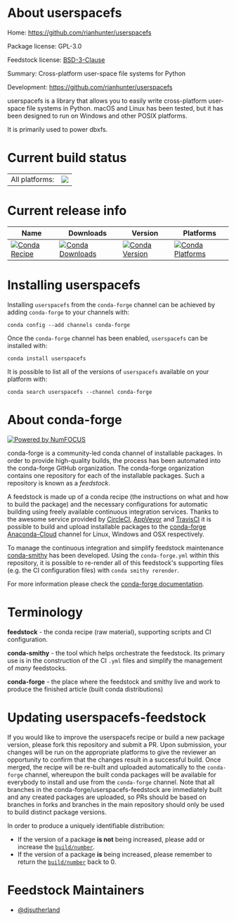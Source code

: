 About userspacefs
=================

Home: https://github.com/rianhunter/userspacefs

Package license: GPL-3.0

Feedstock license: [BSD-3-Clause](https://github.com/conda-forge/userspacefs-feedstock/blob/master/LICENSE.txt)

Summary: Cross-platform user-space file systems for Python

Development: https://github.com/rianhunter/userspacefs

userspacefs is a library that allows you to easily write cross-platform
user-space file systems in Python. macOS and Linux has been tested, but it
has been designed to run on Windows and other POSIX platforms.

It is primarily used to power dbxfs.


Current build status
====================


<table><tr><td>All platforms:</td>
    <td>
      <a href="https://dev.azure.com/conda-forge/feedstock-builds/_build/latest?definitionId=3608&branchName=master">
        <img src="https://dev.azure.com/conda-forge/feedstock-builds/_apis/build/status/userspacefs-feedstock?branchName=master">
      </a>
    </td>
  </tr>
</table>

Current release info
====================

| Name | Downloads | Version | Platforms |
| --- | --- | --- | --- |
| [![Conda Recipe](https://img.shields.io/badge/recipe-userspacefs-green.svg)](https://anaconda.org/conda-forge/userspacefs) | [![Conda Downloads](https://img.shields.io/conda/dn/conda-forge/userspacefs.svg)](https://anaconda.org/conda-forge/userspacefs) | [![Conda Version](https://img.shields.io/conda/vn/conda-forge/userspacefs.svg)](https://anaconda.org/conda-forge/userspacefs) | [![Conda Platforms](https://img.shields.io/conda/pn/conda-forge/userspacefs.svg)](https://anaconda.org/conda-forge/userspacefs) |

Installing userspacefs
======================

Installing `userspacefs` from the `conda-forge` channel can be achieved by adding `conda-forge` to your channels with:

```
conda config --add channels conda-forge
```

Once the `conda-forge` channel has been enabled, `userspacefs` can be installed with:

```
conda install userspacefs
```

It is possible to list all of the versions of `userspacefs` available on your platform with:

```
conda search userspacefs --channel conda-forge
```


About conda-forge
=================

[![Powered by NumFOCUS](https://img.shields.io/badge/powered%20by-NumFOCUS-orange.svg?style=flat&colorA=E1523D&colorB=007D8A)](http://numfocus.org)

conda-forge is a community-led conda channel of installable packages.
In order to provide high-quality builds, the process has been automated into the
conda-forge GitHub organization. The conda-forge organization contains one repository
for each of the installable packages. Such a repository is known as a *feedstock*.

A feedstock is made up of a conda recipe (the instructions on what and how to build
the package) and the necessary configurations for automatic building using freely
available continuous integration services. Thanks to the awesome service provided by
[CircleCI](https://circleci.com/), [AppVeyor](https://www.appveyor.com/)
and [TravisCI](https://travis-ci.com/) it is possible to build and upload installable
packages to the [conda-forge](https://anaconda.org/conda-forge)
[Anaconda-Cloud](https://anaconda.org/) channel for Linux, Windows and OSX respectively.

To manage the continuous integration and simplify feedstock maintenance
[conda-smithy](https://github.com/conda-forge/conda-smithy) has been developed.
Using the ``conda-forge.yml`` within this repository, it is possible to re-render all of
this feedstock's supporting files (e.g. the CI configuration files) with ``conda smithy rerender``.

For more information please check the [conda-forge documentation](https://conda-forge.org/docs/).

Terminology
===========

**feedstock** - the conda recipe (raw material), supporting scripts and CI configuration.

**conda-smithy** - the tool which helps orchestrate the feedstock.
                   Its primary use is in the construction of the CI ``.yml`` files
                   and simplify the management of *many* feedstocks.

**conda-forge** - the place where the feedstock and smithy live and work to
                  produce the finished article (built conda distributions)


Updating userspacefs-feedstock
==============================

If you would like to improve the userspacefs recipe or build a new
package version, please fork this repository and submit a PR. Upon submission,
your changes will be run on the appropriate platforms to give the reviewer an
opportunity to confirm that the changes result in a successful build. Once
merged, the recipe will be re-built and uploaded automatically to the
`conda-forge` channel, whereupon the built conda packages will be available for
everybody to install and use from the `conda-forge` channel.
Note that all branches in the conda-forge/userspacefs-feedstock are
immediately built and any created packages are uploaded, so PRs should be based
on branches in forks and branches in the main repository should only be used to
build distinct package versions.

In order to produce a uniquely identifiable distribution:
 * If the version of a package **is not** being increased, please add or increase
   the [``build/number``](https://conda.io/docs/user-guide/tasks/build-packages/define-metadata.html#build-number-and-string).
 * If the version of a package **is** being increased, please remember to return
   the [``build/number``](https://conda.io/docs/user-guide/tasks/build-packages/define-metadata.html#build-number-and-string)
   back to 0.

Feedstock Maintainers
=====================

* [@djsutherland](https://github.com/djsutherland/)

